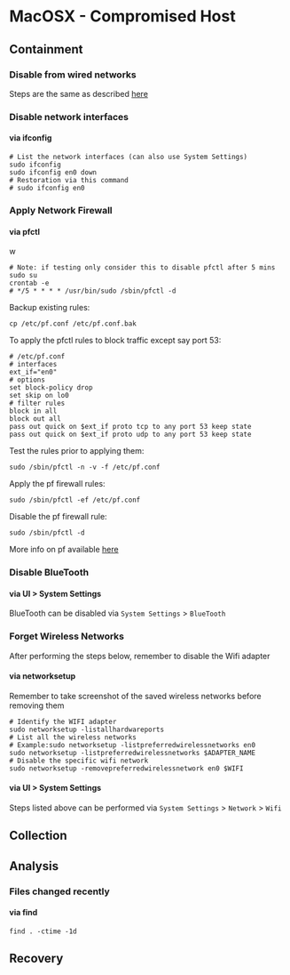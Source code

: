 # MacOSX - Compromised Host

## Containment

### Disable from wired networks

Steps are the same as described [here](../win_compromised_host#disconnect-from-wired-networks)

### Disable network interfaces

#### via ifconfig

```
# List the network interfaces (can also use System Settings)
sudo ifconfig
sudo ifconfig en0 down
# Restoration via this command
# sudo ifconfig en0
```

### Apply Network Firewall

#### via pfctl
w
```
# Note: if testing only consider this to disable pfctl after 5 mins
sudo su
crontab -e
# */5 * * * * /usr/bin/sudo /sbin/pfctl -d
```

Backup existing rules:
```
cp /etc/pf.conf /etc/pf.conf.bak
```

To apply the pfctl rules to block traffic except say port 53:
```
# /etc/pf.conf
# interfaces
ext_if="en0" 
# options
set block-policy drop
set skip on lo0
# filter rules
block in all
block out all
pass out quick on $ext_if proto tcp to any port 53 keep state
pass out quick on $ext_if proto udp to any port 53 keep state
```

Test the rules prior to applying them:
```
sudo /sbin/pfctl -n -v -f /etc/pf.conf
```

Apply the pf firewall rules:
```
sudo /sbin/pfctl -ef /etc/pf.conf
```

Disable the pf firewall rule:
```
sudo /sbin/pfctl -d 
```

More info on pf available [here](https://srobb.net/pf.html)

### Disable BlueTooth

#### via UI > System Settings

BlueTooth can be disabled via `System Settings` > `BlueTooth`

### Forget Wireless Networks

After performing the steps below, remember to disable the Wifi adapter

#### via networksetup

Remember to take screenshot of the saved wireless networks before removing them

```
# Identify the WIFI adapter
sudo networksetup -listallhardwareports
# List all the wireless networks
# Example:sudo networksetup -listpreferredwirelessnetworks en0
sudo networksetup -listpreferredwirelessnetworks $ADAPTER_NAME
# Disable the specific wifi network 
sudo networksetup -removepreferredwirelessnetwork en0 $WIFI
```

#### via UI > System Settings

Steps listed above can be performed via `System Settings` > `Network` >  `Wifi` 

## Collection

## Analysis

### Files changed recently

#### via find

```
find . -ctime -1d
```

## Recovery
